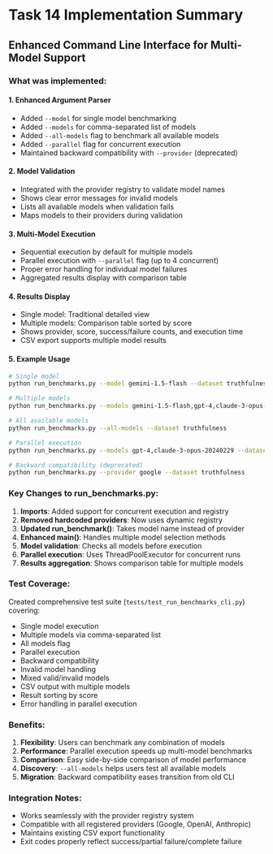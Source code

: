 # Task 14 Implementation Summary

## Enhanced Command Line Interface for Multi-Model Support

### What was implemented:

#### 1. Enhanced Argument Parser
- Added `--model` for single model benchmarking
- Added `--models` for comma-separated list of models
- Added `--all-models` flag to benchmark all available models
- Added `--parallel` flag for concurrent execution
- Maintained backward compatibility with `--provider` (deprecated)

#### 2. Model Validation
- Integrated with the provider registry to validate model names
- Shows clear error messages for invalid models
- Lists all available models when validation fails
- Maps models to their providers during validation

#### 3. Multi-Model Execution
- Sequential execution by default for multiple models
- Parallel execution with `--parallel` flag (up to 4 concurrent)
- Proper error handling for individual model failures
- Aggregated results display with comparison table

#### 4. Results Display
- Single model: Traditional detailed view
- Multiple models: Comparison table sorted by score
- Shows provider, score, success/failure counts, and execution time
- CSV export supports multiple model results

#### 5. Example Usage

```bash
# Single model
python run_benchmarks.py --model gemini-1.5-flash --dataset truthfulness

# Multiple models
python run_benchmarks.py --models gemini-1.5-flash,gpt-4,claude-3-opus-20240229 --dataset truthfulness

# All available models
python run_benchmarks.py --all-models --dataset truthfulness

# Parallel execution
python run_benchmarks.py --models gpt-4,claude-3-opus-20240229 --dataset truthfulness --parallel

# Backward compatibility (deprecated)
python run_benchmarks.py --provider google --dataset truthfulness
```

### Key Changes to run_benchmarks.py:

1. **Imports**: Added support for concurrent execution and registry
2. **Removed hardcoded providers**: Now uses dynamic registry
3. **Updated run_benchmark()**: Takes model name instead of provider
4. **Enhanced main()**: Handles multiple model selection methods
5. **Model validation**: Checks all models before execution
6. **Parallel execution**: Uses ThreadPoolExecutor for concurrent runs
7. **Results aggregation**: Shows comparison table for multiple models

### Test Coverage:

Created comprehensive test suite (`tests/test_run_benchmarks_cli.py`) covering:
- Single model execution
- Multiple models via comma-separated list
- All models flag
- Parallel execution
- Backward compatibility
- Invalid model handling
- Mixed valid/invalid models
- CSV output with multiple models
- Result sorting by score
- Error handling in parallel execution

### Benefits:

1. **Flexibility**: Users can benchmark any combination of models
2. **Performance**: Parallel execution speeds up multi-model benchmarks
3. **Comparison**: Easy side-by-side comparison of model performance
4. **Discovery**: `--all-models` helps users test all available models
5. **Migration**: Backward compatibility eases transition from old CLI

### Integration Notes:

- Works seamlessly with the provider registry system
- Compatible with all registered providers (Google, OpenAI, Anthropic)
- Maintains existing CSV export functionality
- Exit codes properly reflect success/partial failure/complete failure